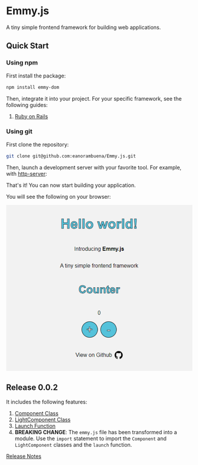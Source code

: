 # Emmy.js

A tiny simple frontend framework for building web applications.

## Quick Start
### Using npm

First install the package:

```bash
npm install emmy-dom
```

Then, integrate it into your project. For your specific framework, see the following guides:
1. [Ruby on Rails](docs/0.0.2/guides/ruby-on-rails.md)

### Using git

First clone the repository:

```bash
git clone git@github.com:eanorambuena/Emmy.js.git
```

Then, launch a development server with your favorite tool. For example, with [http-server](https://www.npmjs.com/package/http-server):

That's it! You can now start building your application.

You will see the following on your browser:

![Alt text](docs/image.png)

## Release 0.0.2
It includes the following features:
1. [Component Class](docs/0.0.2a1/component-class.md)
2. [LightComponent Class](docs/0.0.2a1/light-component-class.md)
3. [Launch Function](docs/0.0.2a1/launch-function.md)
4. **BREAKING CHANGE**: The `emmy.js` file has been transformed into a module. Use the `import` statement to import the `Component` and `LightComponent` classes and the `launch` function.

[Release Notes](docs/releases.md)